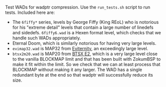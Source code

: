Test WADs for wadptr compression. Use the `run_tests.sh` script to
run tests. Included here are:

* The `6fiffy*` series, levels by George Fiffy (King REoL) who is
  notorious for his "extreme detail" levels that contain a large number
  of linedefs and sidedefs. `6fiffy6.wad` is a Hexen format level,
  which checks that we handle such WADs appropriately.
* Eternal Doom,  which is similarly notorious for having very large
  levels.
* `evimap32.wad` is MAP32 from [Eviternity](https://doomwiki.org/wiki/Eviternity),
  an exceedingly large level.
* `btsx2m20.wad` is MAP20 from [BTSX E2](https://doomwiki.org/wiki/Back_to_Saturn_X),
  which is a very large level close to the vanilla BLOCKMAP limit and
  that has been built with ZokumBSP to make it fit within the limit. So
  we check that we can at least process that BLOCKMAP without making it
  any larger. The WAD has a single redundant byte at the end so that
  wadptr will successfully reduce its size.
